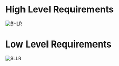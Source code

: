 # High Level Requirements

![BHLR](https://user-images.githubusercontent.com/94234616/144256852-9a41c412-c100-4531-b4e5-9716052dd18d.png)

# Low Level Requirements

![BLLR](https://user-images.githubusercontent.com/94234616/144256780-1ea64eb0-740f-4c17-9f6c-9570ab5ac40f.png)
